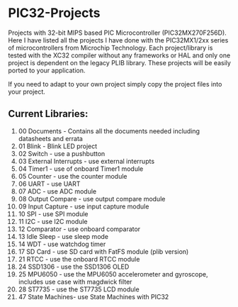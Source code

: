 # PIC32-Projects
Projects with 32-bit MIPS based PIC Microcontroller (PIC32MX270F256D). 
Here I have listed all the projects I have done with the PIC32MX1/2xx series of microcontrollers from Microchip Technology. 
Each project/library is tested with the XC32 compiler without any frameworks or HAL and only one project is dependent on the legacy PLIB library.
These projects will be easily ported to your application.

If you need to adapt to your own project simply copy the project files into your project. 


## Current Libraries:
 1.  00 Documents -           Contains all the documents needed including datasheets and errata
 2.  01 Blink -               Blink LED project
 3.  02 Switch -              use a pushbutton
 4.  03 External Interrupts - use external interrupts
 5.  04 Timer1 -              use of onboard Timer1 module
 6.  05 Counter -             use the counter module
 7.  06 UART -                use UART
 8.  07 ADC -                 use ADC module
 9.  08 Output Compare -      use output compare module
 10. 09 Input Capture -       use input capture module
 11. 10 SPI -                 use SPI module
 12. 11 I2C -                 use I2C module
 13. 12 Comparator -          use onboard comparator
 14. 13 Idle Sleep -          use sleep mode
 15. 14 WDT -                 use watchdog timer
 18. 17 SD Card -             use SD card with FatFS module (plib version)
 22. 21 RTCC -                use the onboard RTCC module
 25. 24 SSD1306 -             use the SSD1306 OLED
 26. 25 MPU6050 -             use the MPU6050 accelerometer and gyroscope, includes use case with magdwick filter
 29. 28 ST7735  -             use the ST7735 LCD module
 48. 47 State Machines-       use State Machines with PIC32

